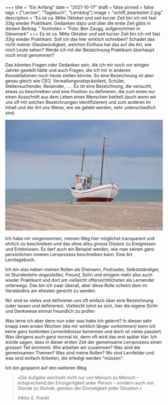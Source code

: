 +++
title = "Ein Anfang"
date = "2021-10-17"
draft = false
pinned = false
tags = ["Lernen", "Tagebuch", "Lernblog"]
image = "schiff_bearbeitet-2.jpg"
description = "Es ist ca. Mitte Oktober und seit kurzer Zeit bin ich mit fast 33ig wieder Praktikant. Gedanken dazu und über die erste Zeit gibts in diesem Beitrag. "
footnotes = "Foto: Ben Zaugg, aufgenommen in Dänemark"
+++
Es ist ca. Mitte Oktober und seit kurzer Zeit bin ich mit fast *33ig* wieder Praktikant. Soll ich das hier wirklich schreiben? Schadet das nicht meiner Glaubwürdigkeit, welchen Einfluss hat das auf die Art, wie mich Leute sehen? Werde ich mit der Bezeichnung Praktikant überhaupt noch ernst genommen?

Das könnten Fragen oder Gedanken sein, die ich mir noch vor einigen Jahren gestellt hätte und auch Fragen, die ich mir in anderen Konstellationen noch heute stellen könnte. So eine Bezeichnung ist aber genau gleich wie CEO, Verwaltungsratspräsident, Schüler, Stellensuchender, Reisender, ... *.* Es ist eine Bezeichnung, die versucht, etwas zu beschreiben und eine Position zu definieren, die zum einen nur einen Ausschnitt aus dem Leben eines Menschen betitelt *(auch wenn* wir uns oft mit solchen Bezeichnungen identifizieren) und zum anderen im Inhalt und der Art uns Weise, wie sie gelebt werden, sehr unterschiedlich sind. 

![](schiff_bearbeitet-2.jpg)

Ich habe mir vorgenommen, meinen Weg hier möglichst transparent und ehrlich zu beschreiben und das ohne allzu *grosse* Distanz zu Ereignissen und Erlebnissen. Es darf auch ein Beispiel werden, wie man seinen ganz persönlichen inneren Lernprozess beschreiben kann. Eine Art Lerntagebuch.

Ich bin also neben meinen Rollen als Ehemann, Podcaster, Selbstständiger, im Stundenlohn *angestellter, Freund,* Sohn und einigem mehr also auch wieder Praktikant und dort am vielleicht offensichtlichsten als Lernender unterwegs. Das bin ich zwar überall, aber diese Rolle scheint dem im Verständnis am ehesten gerecht zu werden.

Wir sind so vieles und definieren uns oft einfach über eine Bezeichnung (oder lassen und definieren). Vielleicht lohnt es sich, hier die eigene Sicht- und Denkweise einmal freundlich zu prüfen

Was lerne ich aber denn nun oder was habe ich gelernt? In diesen sehr knapp zwei ersten Wochen (die mir wirklich länger *vorkommen) kann* ich keine ganz konkreten *Lernerlebnisse* benennen und doch ist vieles passiert. Was übrigens auch ganz normal ist, denn oft wird das erst später klar. Ich würde sagen, dass in dieser ersten Zeit der gemeinsame Lernprozess einen *grossen* Teil einnimmt. Wie arbeiten wir zusammen? Was sind die gemeinsamen Themen? Was sind meine Rollen? Wo sind Lernfelder und was sind einfach Arbeiten, die erledigt werden "müssen".

Ich bin gespannt auf den weiteren Weg. 

> «Die Aufgabe wechselt nicht nur von Mensch zu Mensch – entsprechend der Einzigartigkeit jeder Person – sondern auch von Stunde zu Stunde, gemäss der Einmaligkeit jeder Situation.» 
>
> *Viktor E. Frankl*